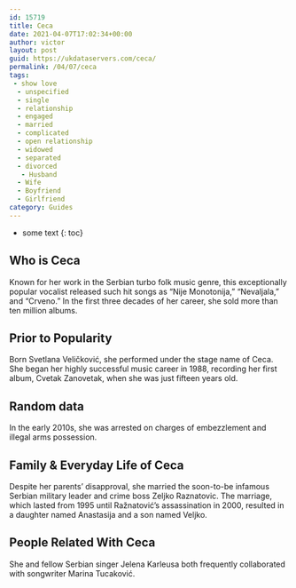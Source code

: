 ```yaml
---
id: 15719
title: Ceca
date: 2021-04-07T17:02:34+00:00
author: victor
layout: post
guid: https://ukdataservers.com/ceca/
permalink: /04/07/ceca
tags:
 - show love
  - unspecified
  - single
  - relationship
  - engaged
  - married
  - complicated
  - open relationship
  - widowed
  - separated
  - divorced
   - Husband
  - Wife
  - Boyfriend
  - Girlfriend
category: Guides
---
```


* some text
{: toc}


## Who is Ceca



Known for her work in the Serbian turbo folk music genre, this exceptionally popular vocalist released such hit songs as &#8220;Nije Monotonija,&#8221; &#8220;Nevaljala,&#8221; and &#8220;Crveno.&#8221; In the first three decades of her career, she sold more than ten million albums.

                
                
                
## Prior to Popularity



Born Svetlana Veličković, she performed under the stage name of Ceca. She began her highly successful music career in 1988, recording her first album, Cvetak Zanovetak, when she was just fifteen years old.

                
                
                
## Random data



In the early 2010s, she was arrested on charges of embezzlement and illegal arms possession.

                
                
                
## Family & Everyday Life of Ceca



Despite her parents&#8217; disapproval, she married the soon-to-be infamous Serbian military leader and crime boss Zeljko Raznatovic. The marriage, which lasted from 1995 until Ražnatović&#8217;s assassination in 2000, resulted in a daughter named Anastasija and a son named Veljko.

                
                
                
## People Related With Ceca



She and fellow Serbian singer Jelena Karleusa both frequently collaborated with songwriter Marina Tucaković.

                
              
            
          
          
          